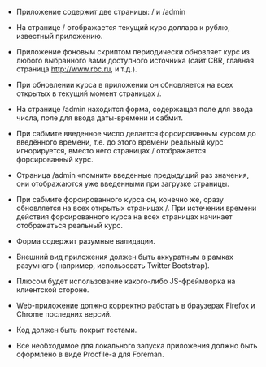 - Приложение содержит две страницы: / и /admin

- На странице / отображается текущий курс доллара к рублю, известный приложению.

- Приложение фоновым скриптом периодически обновляет курс из любого выбранного вами доступного источника (сайт CBR, главная страница http://www.rbc.ru, и т.д.).

- При обновлении курса в приложении он обновляется на всех открытых в текущий момент страницах /.

- На странице /admin находится форма, содержащая поле для ввода числа, поле для ввода даты-времени и сабмит.

- При сабмите введенное число делается форсированным курсом до введённого времени, т.е. до этого времени реальный курс игнорируется, вместо него страницах / отображается форсированный курс.

- Страница /admin «помнит» введенные предыдущий раз значения, они отображаются уже введенными при загрузке страницы.

- При сабмите форсированного курса он, конечно же, cразу обновляется на всех открытых страницах /. При истечении времени действия форсированного курса на всех страницах начинает отображаться реальный курс.

- Форма содержит разумные валидации.

- Внешний вид приложения должен быть аккуратным в рамках разумного (например, использовать Twitter Bootstrap).

- Плюсом будет использование какого-либо JS-фреймворка на клиентской стороне.

- Web-приложение должно корректно работать в браузерах Firefox и Chrome последних версий.

- Код должен быть покрыт тестами.

- Все необходимое для локального запуска приложения должно быть оформлено в виде Procfile-а для Foreman.
